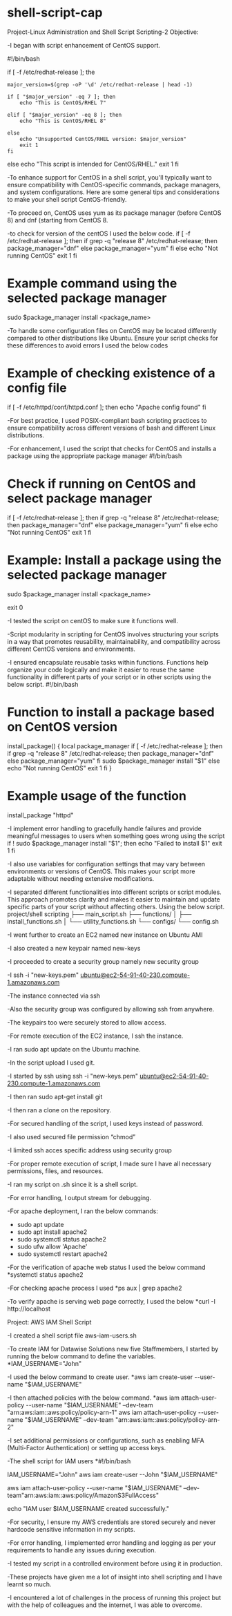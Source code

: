 # shell-script-cap

Project-Linux Administration and Shell Script Scripting-2
Objective:



-I began with script enhancement of CentOS support.


#!/bin/bash

if [ -f /etc/redhat-release ]; the

    major_version=$(grep -oP '\d' /etc/redhat-release | head -1)

    if [ "$major_version" -eq 7 ]; then
        echo "This is CentOS/RHEL 7"

    elif [ "$major_version" -eq 8 ]; then
        echo "This is CentOS/RHEL 8"

    else
        echo "Unsupported CentOS/RHEL version: $major_version"
        exit 1
    fi
else
    echo "This script is intended for CentOS/RHEL."
    exit 1
fi



-To enhance support for CentOS in a shell script, you'll typically want to ensure compatibility with CentOS-specific commands, package managers, and system configurations. Here are some general tips and considerations to make your shell script CentOS-friendly.



-To proceed on, CentOS uses yum as its package manager (before CentOS 8) and dnf (starting from CentOS 8.


-to check for version of the centOS I used the below code.
if [ -f /etc/redhat-release ]; then
    if grep -q "release 8" /etc/redhat-release; then
        package_manager="dnf"
    else
        package_manager="yum"
    fi
else
    echo "Not running CentOS"
    exit 1
fi

# Example command using the selected package manager
sudo $package_manager install <package_name>

-To handle some configuration files on CentOS may be located differently compared to other distributions like Ubuntu. Ensure your script checks for these differences to avoid errors I used the below codes
# Example of checking existence of a config file
if [ -f /etc/httpd/conf/httpd.conf ]; then
    echo "Apache config found"
fi



-For best practice, I used POSIX-compliant bash scripting practices to ensure compatibility across different versions of bash and different Linux distributions.



-For enhancement, I used the script that checks for CentOS and installs a package using the appropriate package manager
#!/bin/bash

# Check if running on CentOS and select package manager
if [ -f /etc/redhat-release ]; then
    if grep -q "release 8" /etc/redhat-release; then
        package_manager="dnf"
    else
        package_manager="yum"
    fi
else
    echo "Not running CentOS"
    exit 1
fi

# Example: Install a package using the selected package manager
sudo $package_manager install <package_name>

exit 0



-I tested the script on centOS to make sure it functions well.




-Script modularity in scripting for CentOS involves structuring your scripts in a way that promotes reusability, maintainability, and compatibility across different CentOS versions and environments.


-I ensured encapsulate reusable tasks within functions. Functions help organize your code logically and make it easier to reuse the same functionality in different parts of your script or in other scripts using the below script.
#!/bin/bash

# Function to install a package based on CentOS version
install_package() {
    local package_manager
    if [ -f /etc/redhat-release ]; then
        if grep -q "release 8" /etc/redhat-release; then
            package_manager="dnf"
        else
            package_manager="yum"
        fi
        sudo $package_manager install "$1"
    else
        echo "Not running CentOS"
        exit 1
    fi
}

# Example usage of the function
install_package "httpd"


-I implement error handling to gracefully handle failures and provide meaningful messages to users when something goes wrong using the script
if ! sudo $package_manager install "$1"; then
    echo "Failed to install $1"
    exit 1
fi


-I also use variables for configuration settings that may vary between environments or versions of CentOS. This makes your script more adaptable without needing extensive modifications.


-I separated different functionalities into different scripts or script modules. This approach promotes clarity and makes it easier to maintain and update specific parts of your script without affecting others.
 Using the below script.
project/shell scripting
├── main_script.sh
├── functions/
│   ├── install_functions.sh
│   └── utility_functions.sh
└── configs/
    └── config.sh


-I went further to create an EC2 named new instance on Ubuntu AMI


-I also created a new keypair named new-keys


-I proceeded to create a security group namely new security group



-I  ssh -i "new-keys.pem" ubuntu@ec2-54-91-40-230.compute-1.amazonaws.com


-The instance connected via ssh



-Also the security group was configured by allowing ssh from anywhere.


-The keypairs too were securely stored to allow access.


-For remote execution of the EC2 instance, I ssh the instance.


-I ran sudo apt update on the Ubuntu machine.


-In the script upload I used git.


-I started by ssh using  ssh -i "new-keys.pem" ubuntu@ec2-54-91-40-230.compute-1.amazonaws.com


-I then ran sudo apt-get install git



-I then ran a clone on the repository.


-For secured handling of the script, I used keys instead of password.


-I also used secured file permission “chmod”


-I limited ssh acces specific address using security group


-For proper remote execution of script, I made sure I have all necessary permissions, files, and resources.



-I ran my script on .sh since it is a shell script.


-For error handling, I output stream for debugging.



-For apache deployment, I ran the below commands:
   * sudo apt update
   * sudo apt install apache2
   * sudo systemctl status apache2
   * sudo ufw allow 'Apache'
   * sudo systemctl restart apache2



-For the verification of apache web status I used the below command
  *systemctl status apache2



-For checking apache process I used
    *ps aux | grep apache2


-To verify apache is serving web page correctly, I used the below
     *curl -I http://localhost


Project: AWS IAM Shell Script


-I created a shell script file aws-iam-users.sh



-To create IAM for Datawise Solutions new five Staffmembers, I started by running the below command to define the variables.
    *IAM_USERNAME="John"



-I used the below command to create user.
    *aws iam create-user --user-name "$IAM_USERNAME"


-I then attached policies with the below command.
      *aws iam attach-user-policy --user-name "$IAM_USERNAME" –dev-team "arn:aws:iam::aws:policy/policy-arn-1"
aws iam attach-user-policy --user-name "$IAM_USERNAME" –dev-team "arn:aws:iam::aws:policy/policy-arn-2"



-I set additional permissions or configurations, such as enabling MFA (Multi-Factor Authentication) or setting up access keys.

-The shell script for IAM users
       *#!/bin/bash

IAM_USERNAME="John"
aws iam create-user --John "$IAM_USERNAME"

aws iam attach-user-policy --user-name "$IAM_USERNAME" –dev-team"arn:aws:iam::aws:policy/AmazonS3FullAccess"

echo "IAM user $IAM_USERNAME created successfully."



-For security, I ensure my AWS credentials are stored securely and never hardcode sensitive information in my scripts.


-For error handling, I implemented error handling and logging as per your requirements to handle any issues during execution.


-I tested my script in a controlled environment before using it in production.


-These projects have given me a lot of insight into shell scripting and I have learnt so much.


-I encountered a lot of challenges in the process of running this project but with the help of colleagues and the internet, I was able to overcome.





